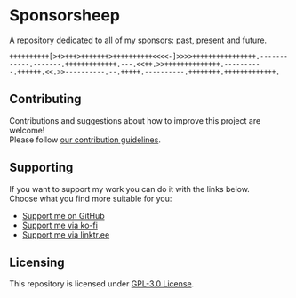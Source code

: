 # Sponsorsheep
A repository dedicated to all of my sponsors: past, present and future.  
```
++++++++++[>+>+++>+++++++>++++++++++<<<<-]>>>>++++++++++++++++.------------.-------.+++++++++++++.---.<<++.>>++++++++++++++.----------.++++++.<<.>>----------.--.+++++.----------.++++++++.+++++++++++++.
```

## Contributing
Contributions and suggestions about how to improve this project are welcome!  
Please follow [our contribution guidelines](https://github.com/airscripts/sponsorsheep/blob/main/CONTRIBUTING.md).

## Supporting
If you want to support my work you can do it with the links below.  
Choose what you find more suitable for you:  
- [Support me on GitHub](https://github.com/sponsors/airscripts)
- [Support me via ko-fi](https://ko-fi.com/airscript)
- [Support me via linktr.ee](https://linktr.ee/airscript)

## Licensing
This repository is licensed under [GPL-3.0 License](https://github.com/airscripts/sponsorsheep/blob/main/LICENSE).
